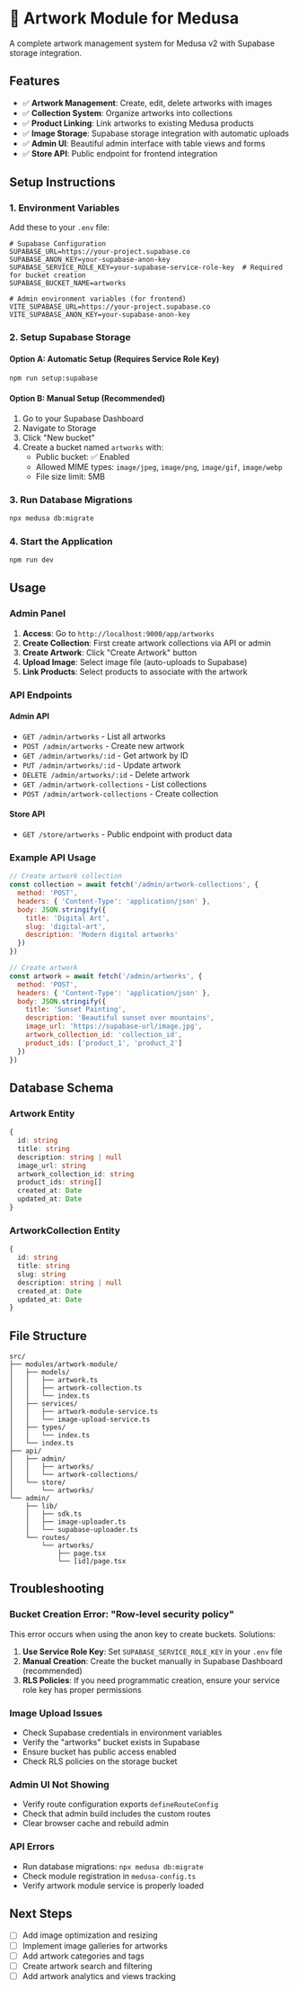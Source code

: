 # 🎨 Artwork Module for Medusa

A complete artwork management system for Medusa v2 with Supabase storage integration.

## Features

- ✅ **Artwork Management**: Create, edit, delete artworks with images
- ✅ **Collection System**: Organize artworks into collections
- ✅ **Product Linking**: Link artworks to existing Medusa products
- ✅ **Image Storage**: Supabase storage integration with automatic uploads
- ✅ **Admin UI**: Beautiful admin interface with table views and forms
- ✅ **Store API**: Public endpoint for frontend integration

## Setup Instructions

### 1. Environment Variables

Add these to your `.env` file:

```env
# Supabase Configuration
SUPABASE_URL=https://your-project.supabase.co
SUPABASE_ANON_KEY=your-supabase-anon-key
SUPABASE_SERVICE_ROLE_KEY=your-supabase-service-role-key  # Required for bucket creation
SUPABASE_BUCKET_NAME=artworks

# Admin environment variables (for frontend)
VITE_SUPABASE_URL=https://your-project.supabase.co
VITE_SUPABASE_ANON_KEY=your-supabase-anon-key
```

### 2. Setup Supabase Storage

#### Option A: Automatic Setup (Requires Service Role Key)
```bash
npm run setup:supabase
```

#### Option B: Manual Setup (Recommended)
1. Go to your Supabase Dashboard
2. Navigate to Storage
3. Click "New bucket"
4. Create a bucket named `artworks` with:
   - Public bucket: ✅ Enabled
   - Allowed MIME types: `image/jpeg`, `image/png`, `image/gif`, `image/webp`
   - File size limit: 5MB

### 3. Run Database Migrations

```bash
npx medusa db:migrate
```

### 4. Start the Application

```bash
npm run dev
```

## Usage

### Admin Panel

1. **Access**: Go to `http://localhost:9000/app/artworks`
2. **Create Collection**: First create artwork collections via API or admin
3. **Create Artwork**: Click "Create Artwork" button
4. **Upload Image**: Select image file (auto-uploads to Supabase)
5. **Link Products**: Select products to associate with the artwork

### API Endpoints

#### Admin API
- `GET /admin/artworks` - List all artworks
- `POST /admin/artworks` - Create new artwork
- `GET /admin/artworks/:id` - Get artwork by ID
- `PUT /admin/artworks/:id` - Update artwork
- `DELETE /admin/artworks/:id` - Delete artwork
- `GET /admin/artwork-collections` - List collections
- `POST /admin/artwork-collections` - Create collection

#### Store API
- `GET /store/artworks` - Public endpoint with product data

### Example API Usage

```javascript
// Create artwork collection
const collection = await fetch('/admin/artwork-collections', {
  method: 'POST',
  headers: { 'Content-Type': 'application/json' },
  body: JSON.stringify({
    title: 'Digital Art',
    slug: 'digital-art',
    description: 'Modern digital artworks'
  })
})

// Create artwork
const artwork = await fetch('/admin/artworks', {
  method: 'POST',
  headers: { 'Content-Type': 'application/json' },
  body: JSON.stringify({
    title: 'Sunset Painting',
    description: 'Beautiful sunset over mountains',
    image_url: 'https://supabase-url/image.jpg',
    artwork_collection_id: 'collection_id',
    product_ids: ['product_1', 'product_2']
  })
})
```

## Database Schema

### Artwork Entity
```typescript
{
  id: string
  title: string
  description: string | null
  image_url: string
  artwork_collection_id: string
  product_ids: string[]
  created_at: Date
  updated_at: Date
}
```

### ArtworkCollection Entity
```typescript
{
  id: string
  title: string
  slug: string
  description: string | null
  created_at: Date
  updated_at: Date
}
```

## File Structure

```
src/
├── modules/artwork-module/
│   ├── models/
│   │   ├── artwork.ts
│   │   ├── artwork-collection.ts
│   │   └── index.ts
│   ├── services/
│   │   ├── artwork-module-service.ts
│   │   └── image-upload-service.ts
│   ├── types/
│   │   └── index.ts
│   └── index.ts
├── api/
│   ├── admin/
│   │   ├── artworks/
│   │   └── artwork-collections/
│   └── store/
│       └── artworks/
└── admin/
    ├── lib/
    │   ├── sdk.ts
    │   ├── image-uploader.ts
    │   └── supabase-uploader.ts
    └── routes/
        └── artworks/
            ├── page.tsx
            └── [id]/page.tsx
```

## Troubleshooting

### Bucket Creation Error: "Row-level security policy"
This error occurs when using the anon key to create buckets. Solutions:
1. **Use Service Role Key**: Set `SUPABASE_SERVICE_ROLE_KEY` in your `.env` file
2. **Manual Creation**: Create the bucket manually in Supabase Dashboard (recommended)
3. **RLS Policies**: If you need programmatic creation, ensure your service role key has proper permissions

### Image Upload Issues
- Check Supabase credentials in environment variables
- Verify the "artworks" bucket exists in Supabase
- Ensure bucket has public access enabled
- Check RLS policies on the storage bucket

### Admin UI Not Showing
- Verify route configuration exports `defineRouteConfig`
- Check that admin build includes the custom routes
- Clear browser cache and rebuild admin

### API Errors
- Run database migrations: `npx medusa db:migrate`
- Check module registration in `medusa-config.ts`
- Verify artwork module service is properly loaded

## Next Steps

- [ ] Add image optimization and resizing
- [ ] Implement image galleries for artworks
- [ ] Add artwork categories and tags
- [ ] Create artwork search and filtering
- [ ] Add artwork analytics and views tracking 